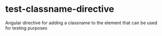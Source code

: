 # test-classname-directive
Angular directive for adding a classname to the element that can be used for testing purposes
